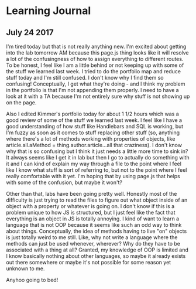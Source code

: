 # Learning Journal
## July 24 2017 
I'm tired today but that is not really anything new. I'm excited about getting into the lab tomorrow AM because this page.js thing looks like it will resolve a lot of the confusingness of how to assign everything to different routes. 
To be honest, I feel like I am a little behind or not keeping up with some of the stuff we learned last week. I tried to do the portfolio map and reduce stuff today and I'm still confused. I don't know why I find them so confusing! Conceptually, I get what they're doing - and I think my problem in the portfolio is that I'm not appending them properly. I need to have a look at it with a TA because I'm not entirely sure why stuff is not showing up on the page. 

Also I edited Kimmer's portfolio today for about 1 1/2 hours which was a good review of some of the stuff we learned last week. I feel like I have a good understanding of how stuff like Handlebars and SQL is working, but I'm fuzzy as soon as it comes to stuff replacing other stuff (so, anything where there's a lot of methods working with properties of objects, like article.all.aMethod = thing.author.article...all that craziness). I don't know why that is so confusing but I think it just needs a little more time to sink in? It always seems like I get it in lab but then I go to actually do something with it and I can kind of explain my way through a file to the point where I feel like I know what stuff is sort of referring to, but not to the point where I feel really comfortable with it yet. I'm hoping that by using page.js that helps with some of the confusion, but maybe it won't? 

Other than that, labs have been going pretty well. Honestly most of the difficulty is just trying to read the files to figure out what object inside of an object with a property or whatever is going on. I don't know if this is a problem unique to how JS is structured, but I just feel like the fact that everything is an object in JS is totally annoying. I kind of want to learn a language that is not OOP because it seems like such an odd way to think about things. Conceptually, the idea of methods having to live "on" objects is just totally weird to me still. Like, why not write a language where the methods can just be used whenever, wherever? Why do they have to be associated with a thing at all? Granted, my knowledge of OOP is limited and I know basically nothing about other languages, so maybe it already exists out there somewhere or maybe it's not possible for some reason yet unknown to me. 

Anyhoo going to bed! 
